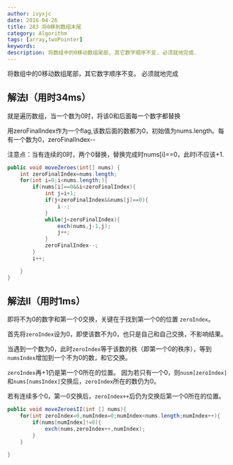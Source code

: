 ```yaml
---
author: ivyxjc
date: 2016-04-26
title: 283 将0移到数组末尾
category: Algorithm
tags: [array,twoPointer]
keywords:
description: 将数组中的0移动数组尾部, 其它数字顺序不变. 必须就地完成.
---
```


将数组中的0移动数组尾部，其它数字顺序不变。
必须就地完成

## 解法I（用时34ms）

就是遍历数组，当一个数为0时，将该0和后面每一个数字都替换

用zeroFinalIndex作为一个flag,该数后面的数都为0，初始值为nums.length。每有一个数为0，zeroFinalIndex--

注意点：当有连续的0时，两个0替换，替换完成时nums[i]==0，此时i不应该+1.

```java
public void moveZeroes(int[] nums) {
    int zeroFinalIndex=nums.length;
    for(int i=0;i<nums.length;){
        if(nums[i]==0&&i<zeroFinalIndex){
            int j=i+1;
            if(j<zeroFinalIndex&&nums[j]==0){
                i--;
            }
            while(j<zeroFinalIndex){
                exch(nums,j-1,j);
                j++;
            }
            zeroFinalIndex--;
        }
        i++;

    }
}
```



## 解法II（用时1ms）

即将不为0的数字和第一个0交换，关键在于找到第一个0的位置 `zeroIndex`。

首先将`zeroIndex`设为0，即使该数不为0，也只是自己和自己交换，不影响结果。

当遇到一个数为0，此时`zeroIndex`等于该数的秩（即第一个0的秩序），等到`numsIndex`增加到一个不为0的数，和它交换。

`zeroIndex`再+1仍是第一个0所在的位置。
因为若只有一个0，则`nusm[zeroIndex]`和`nums[numsIndex]`交换后，`zeroIndex`所在的数仍为0。

若有连续多个0，第一0交换后，`zeroIndex++`后仍为交换后第一个0所在的位置。

```java
public void moveZeroesII(int [] nums){
    for(int zeroIndex=0,numIndex=0;numIndex<nums.length;numIndex++){
        if(nums[numIndex]!=0){
            exch(nums,zeroIndex++,numIndex);
        }
    }

}
```

